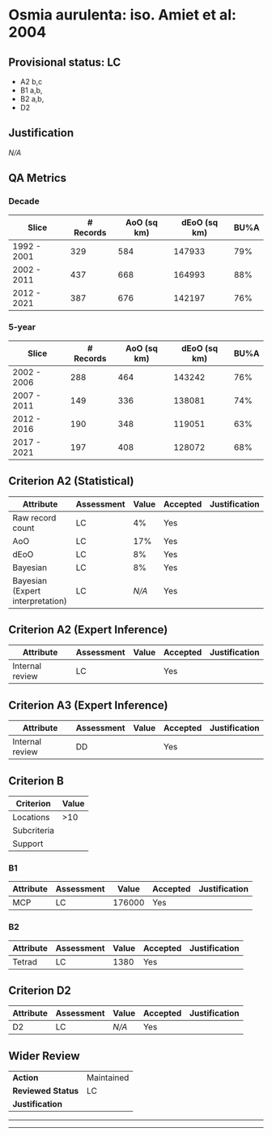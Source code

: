 # Osmia aurulenta: iso. Amiet et al: 2004
## Provisional status: LC
- A2 b,c
- B1 a,b, 
- B2 a,b, 
- D2

## Justification
*N/A*
## QA Metrics
### Decade
| Slice | # Records | AoO (sq km) | dEoO (sq km) |BU%A |
|---|---|---|---|---|
|1992 - 2001|329|584|147933|79%|
|2002 - 2011|437|668|164993|88%|
|2012 - 2021|387|676|142197|76%|
### 5-year
| Slice | # Records | AoO (sq km) | dEoO (sq km) |BU%A |
|---|---|---|---|---|
|2002 - 2006|288|464|143242|76%|
|2007 - 2011|149|336|138081|74%|
|2012 - 2016|190|348|119051|63%|
|2017 - 2021|197|408|128072|68%|
## Criterion A2 (Statistical)
|Attribute|Assessment|Value|Accepted|Justification
|---|---|---|---|---|
|Raw record count|LC|4%|Yes||
|AoO|LC|17%|Yes||
|dEoO|LC|8%|Yes||
|Bayesian|LC|8%|Yes||
|Bayesian (Expert interpretation)|LC|*N/A*|Yes||
## Criterion A2 (Expert Inference)
|Attribute|Assessment|Value|Accepted|Justification
|---|---|---|---|---|
|Internal review|LC||Yes||
## Criterion A3 (Expert Inference)
|Attribute|Assessment|Value|Accepted|Justification
|---|---|---|---|---|
|Internal review|DD||Yes||
## Criterion B
|Criterion| Value|
|---|---|
|Locations|>10|
|Subcriteria||
|Support||
### B1
|Attribute|Assessment|Value|Accepted|Justification
|---|---|---|---|---|
|MCP|LC|176000|Yes||
### B2
|Attribute|Assessment|Value|Accepted|Justification
|---|---|---|---|---|
|Tetrad|LC|1380|Yes||
## Criterion D2
|Attribute|Assessment|Value|Accepted|Justification
|---|---|---|---|---|
|D2|LC|*N/A*|Yes||
## Wider Review
|  |  |
|---|---|
|**Action**|Maintained|
|**Reviewed Status**|LC|
|**Justification**||
---
 ---
 <br><br>

